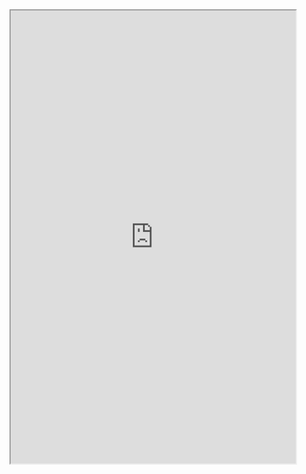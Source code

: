 <iframe 
		height = 800
		width = 100%
		padding = 0 0
		marging = 0 0
		src = "https://www.youtube.com/channel/UCPz3xmUpIbo8jooCtV_vMNw"></iframe>
